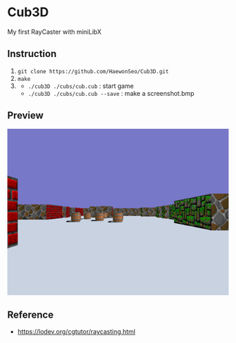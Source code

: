 # Cub3D
My first RayCaster with miniLibX

## Instruction
1. ```git clone https://github.com/HaewonSeo/Cub3D.git```
2. ```make```
3.	- ```./cub3D ./cubs/cub.cub``` : start game
	- ```./cub3D ./cubs/cub.cub --save``` : make a screenshot.bmp

## Preview
![screenshot](./screenshot.bmp)

## Reference
+ https://lodev.org/cgtutor/raycasting.html
